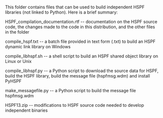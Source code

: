 This folder contains files that can be used to build independent HSPF libraries (not linked to Python). Here is a brief summary:

HSPF_compilation_documentation.rtf -- documentation on the HSPF source code, the changes made to the code in this distribution, and the other files in the folder

compile_hspf.txt -- a batch file provided in text form (.txt) to build an HSPF dynamic link library on Windows

compile_libhspf.sh -- a shell script to build an HSPF shared object library on Linux or Unix

compile_libhspf.py -- a Python script to download the source data for HSPF, build the HSPF library, build the message file (hspfmsg.wdm) and install PyHSPF

make_messagefile.py -- a Python script to build the message file hspfmsg.wdm

HSPF13.zip -- modifications to HSPF source code needed to develop independent binaries